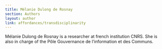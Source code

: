 ```yaml
---
title: Mélanie Dulong de Rosnay
section: Authors
layout: author
link: affordances/transdisciplinarity
---
```

Mélanie Dulong de Rosnay is a researcher at french institution CNRS. She is
also in charge of the Pôle Gouvernance de l’information et des Communs.


